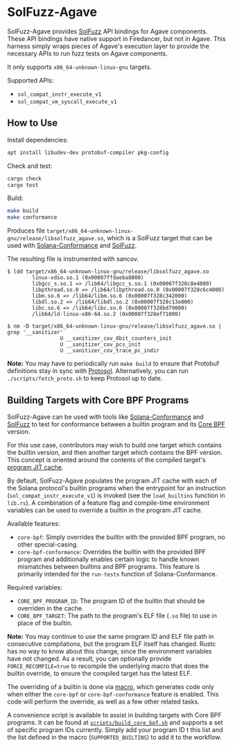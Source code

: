 # SolFuzz-Agave

SolFuzz-Agave provides [SolFuzz](https://github.com/firedancer-io/solfuzz) API bindings for Agave components. These API bindings have native support in Firedancer, but not in Agave. This harness simply wraps pieces of Agave's execution layer to provide the necessary APIs to run fuzz tests on Agave components.

It only supports `x86_64-unknown-linux-gnu` targets.

Supported APIs:

- `sol_compat_instr_execute_v1`
- `sol_compat_vm_syscall_execute_v1`

## How to Use

Install dependencies:
```sh
apt install libudev-dev protobuf-compiler pkg-config
```


Check and test:

```sh
cargo check
cargo test
```

Build:

```sh
make build
make conformance
```

Produces file `target/x86_64-unknown-linux-gnu/release/libsolfuzz_agave.so`, which is a SolFuzz target that can be used with [Solana-Conformance](https://github.com/firedancer-io/solana-conformance) and [SolFuzz](https://github.com/firedancer-io/solfuzz).

The resulting file is instrumented with sancov.

```
$ ldd target/x86_64-unknown-linux-gnu/release/libsolfuzz_agave.so
        linux-vdso.so.1 (0x00007ffdaeba8000)
        libgcc_s.so.1 => /lib64/libgcc_s.so.1 (0x00007f328c8e4000)
        libpthread.so.0 => /lib64/libpthread.so.0 (0x00007f328c6c4000)
        libm.so.6 => /lib64/libm.so.6 (0x00007f328c342000)
        libdl.so.2 => /lib64/libdl.so.2 (0x00007f328c13e000)
        libc.so.6 => /lib64/libc.so.6 (0x00007f328bd79000)
        /lib64/ld-linux-x86-64.so.2 (0x00007f328ef71000)

$ nm -D target/x86_64-unknown-linux-gnu/release/libsolfuzz_agave.so | grep '__sanitizer'
                 U __sanitizer_cov_8bit_counters_init
                 U __sanitizer_cov_pcs_init
                 U __sanitizer_cov_trace_pc_indir
```

**Note:** You may have to periodically run `make build` to ensure that Protobuf definitions stay in sync with [Protosol](https://github.com/firedancer-io/protosol/). Alternatively, you can run `./scripts/fetch_proto.sh` to keep Protosol up to date.

## Building Targets with Core BPF Programs

SolFuzz-Agave can be used with tools like [Solana-Conformance](https://github.com/firedancer-io/solana-conformance) and [SolFuzz](https://github.com/firedancer-io/solfuzz) to test for conformance between a builtin program and its [Core BPF](https://github.com/solana-foundation/solana-improvement-documents/blob/main/proposals/0088-enable-core-bpf-programs.md) version.

For this use case, contributors may wish to build one target which contains the builtin version, and then another target which contains the BPF version. This concept is oriented around the contents of the compiled target's [program JIT cache](https://github.com/anza-xyz/agave/blob/6c6c26eec4317e06e334609ea686b0192a210092/program-runtime/src/loaded_programs.rs#L654).

By default, SolFuzz-Agave populates the program JIT cache with each of the Solana protocol's builtin programs when the entrypoint for an instruction (`sol_compat_instr_execute_v1`) is invoked (see the `load_builtins` function in `lib.rs`). A combination of a feature flag and compile-time environment variables can be used to override a builtin in the program JIT cache.

Available features:
* `core-bpf`: Simply overrides the builtin with the provided BPF program, no other special-casing.
* `core-bpf-conformance`: Overrides the builtin with the provided BPF program and additionally enables certain logic to handle known mismatches between builtins and BPF programs. This feature is primarily intended for the `run-tests` function of Solana-Conformance.

Required variables:
* `CORE_BPF_PROGRAM_ID`: The program ID of the builtin that should be overriden in the cache.
* `CORE_BPF_TARGET`: The path to the program's ELF file (`.so` file) to use in place of the builtin.

**Note:** You may continue to use the same program ID and ELF file path in consecutive compilations, but the program ELF itself has changed. Rustc has no way to know about this change, since the environment variables have not changed. As a result, you can optionally provide `FORCE_RECOMPILE=true` to recompile the underlying macro that does the builtin override, to ensure the compiled target has the latest ELF.

The overriding of a builtin is done via [macro](./macro/), which generates code only when either the `core-bpf` or `core-bpf-conformance` feature is enabled. This code will perform the override, as well as a few other related tasks.

A convenience script is available to assist in building targets with Core BPF programs. It can be found at [`scripts/build_core_bpf.sh`](./scripts/build_core_bpf.sh) and supports a set of specific program IDs currently. Simply add your program ID t this list and the list defined in the macro (`SUPPORTED_BUILTINS`) to add it to the workflow.
